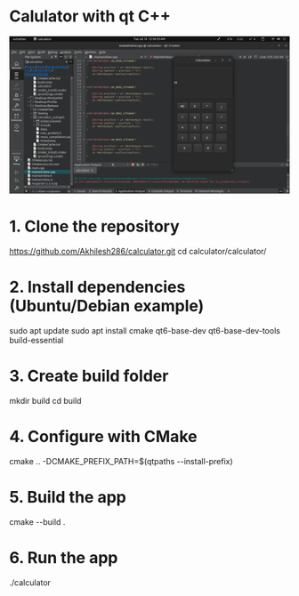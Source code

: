 # Calulator with qt C++

![file error](https://github.com/Akhilesh286/calculator/blob/b5d358a337f428509ffb3d51c2d347db4a6cad06/Screenshot%20from%202024-07-16%2000-56-57.png)


# 1. Clone the repository
https://github.com/Akhilesh286/calculator.git
cd calculator/calculator/

# 2. Install dependencies (Ubuntu/Debian example)
sudo apt update
sudo apt install cmake qt6-base-dev qt6-base-dev-tools build-essential

# 3. Create build folder
mkdir build
cd build

# 4. Configure with CMake
cmake .. -DCMAKE_PREFIX_PATH=$(qtpaths --install-prefix)

# 5. Build the app
cmake --build .

# 6. Run the app
./calculator
